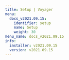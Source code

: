```yaml
---
title: Setup | Voyager
menu:
  docs_v2021.09.15:
    identifier: setup
    name: Setup
    weight: 30
menu_name: docs_v2021.09.15
info:
  installer: v2021.09.15
  version: v2021.09.15
---
```



